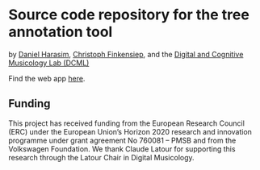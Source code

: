 # Source code repository for the tree annotation tool

by [Daniel Harasim](https://people.epfl.ch/daniel.harasim),
[Christoph Finkensiep](https://people.epfl.ch/christoph.finkensiep),
and the [Digital and Cognitive Musicology Lab (DCML)](https://dcml.epfl.ch)

Find the web app [here](https://dcmlab.github.io/tree-annotation-code/).

## Funding 
This project has received funding from the European Research Council (ERC) under the European Union’s Horizon 2020 research and innovation programme under grant agreement No 760081 – PMSB and from the Volkswagen Foundation. We thank Claude Latour for supporting this research through the Latour Chair in Digital Musicology.
